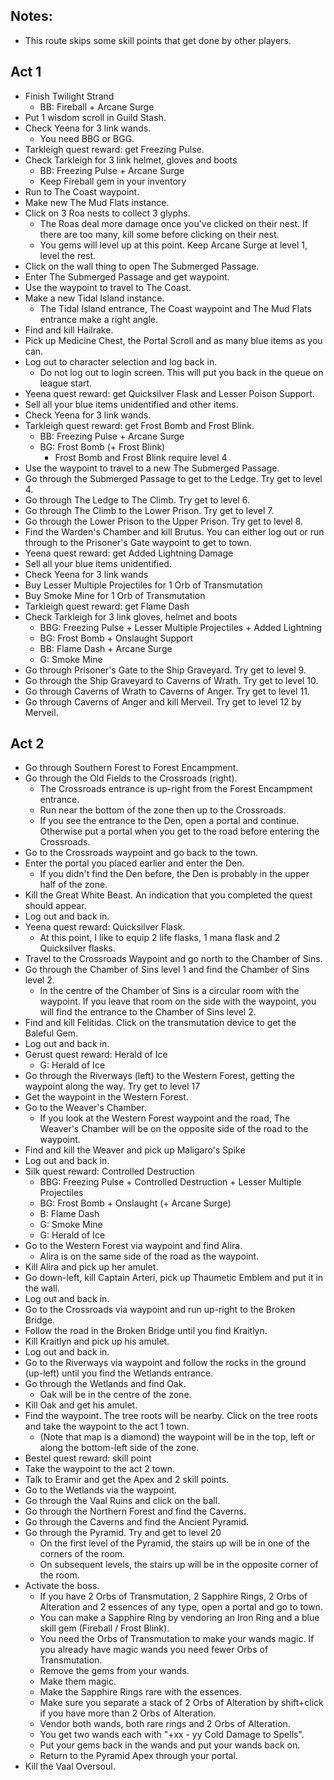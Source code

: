 ## Notes:

- This route skips some skill points that get done by other players.

## Act 1

- Finish Twilight Strand
  - BB: Fireball + Arcane Surge
- Put 1 wisdom scroll in Guild Stash.
- Check Yeena for 3 link wands.
  - You need BBG or BGG.
- Tarkleigh quest reward: get Freezing Pulse.
- Check Tarkleigh for 3 link helmet, gloves and boots
  - BB: Freezing Pulse + Arcane Surge
  - Keep Fireball gem in your inventory
- Run to The Coast waypoint.
- Make new The Mud Flats instance.
- Click on 3 Roa nests to collect 3 glyphs.
  - The Roas deal more damage once you've clicked on their nest. If there are too many, kill some before clicking on their nest.
  - You gems will level up at this point. Keep Arcane Surge at level 1, level the rest.
- Click on the wall thing to open The Submerged Passage.
- Enter The Submerged Passage and get waypoint.
- Use the waypoint to travel to The Coast.
- Make a new Tidal Island instance.
  - The Tidal Island entrance, The Coast waypoint and The Mud Flats entrance make a right angle.
- Find and kill Hailrake.
- Pick up Medicine Chest, the Portal Scroll and as many blue items as you can.
- Log out to character selection and log back in.
  - Do not log out to login screen. This will put you back in the queue on league start.
- Yeena quest reward: get Quicksilver Flask and Lesser Poison Support.
- Sell all your blue items unidentified and other items.
- Check Yeena for 3 link wands.
- Tarkleigh quest reward: get Frost Bomb and Frost Blink.
  - BB: Freezing Pulse + Arcane Surge
  - BG: Frost Bomb (+ Frost Blink)
    - Frost Bomb and Frost Blink require level 4
- Use the waypoint to travel to a new The Submerged Passage.
- Go through the Submerged Passage to get to the Ledge. Try get to level 4.
- Go through The Ledge to The Climb. Try get to level 6.
- Go through The Climb to the Lower Prison. Try get to level 7.
- Go through the Lower Prison to the Upper Prison. Try get to level 8.
- Find the Warden's Chamber and kill Brutus. You can either log out or run through to the Prisoner's Gate waypoint to get to town.
- Yeena quest reward: get Added Lightning Damage
- Sell all your blue items unidentified.
- Check Yeena for 3 link wands
- Buy Lesser Multiple Projectiles for 1 Orb of Transmutation
- Buy Smoke Mine for 1 Orb of Transmutation
- Tarkleigh quest reward: get Flame Dash
- Check Tarkleigh for 3 link gloves, helmet and boots
  - BBG: Freezing Pulse + Lesser Multiple Projectiles + Added Lightning
  - BG: Frost Bomb + Onslaught Support
  - BB: Flame Dash + Arcane Surge
  - G: Smoke Mine
- Go through Prisoner's Gate to the Ship Graveyard. Try get to level 9.
- Go through the Ship Graveyard to Caverns of Wrath. Try get to level 10.
- Go through Caverns of Wrath to Caverns of Anger. Try get to level 11.
- Go through Caverns of Anger and kill Merveil. Try get to level 12 by Merveil.

## Act 2

- Go through Southern Forest to Forest Encampment.
- Go through the Old Fields to the Crossroads (right).
  - The Crossroads entrance is up-right from the Forest Encampment entrance.
  - Run near the bottom of the zone then up to the Crossroads.
  - If you see the entrance to the Den, open a portal and continue. Otherwise put a portal when you get to the road before entering the Crossroads.
- Go to the Crossroads waypoint and go back to the town.
- Enter the portal you placed earlier and enter the Den.
  - If you didn't find the Den before, the Den is probably in the upper half of the zone.
- Kill the Great White Beast. An indication that you completed the quest should appear.
- Log out and back in.
- Yeena quest reward: Quicksilver Flask.
  - At this point, I like to equip 2 life flasks, 1 mana flask and 2 Quicksilver flasks.
- Travel to the Crossroads Waypoint and go north to the Chamber of Sins.
- Go through the Chamber of Sins level 1 and find the Chamber of Sins level 2.
  - In the centre of the Chamber of Sins is a circular room with the waypoint. If you leave that room on the side with the waypoint, you will find the entrance to the Chamber of Sins level 2.
- Find and kill Felitidas. Click on the transmutation device to get the Baleful Gem.
- Log out and back in.
- Gerust quest reward: Herald of Ice
  - G: Herald of Ice
- Go through the Riverways (left) to the Western Forest, getting the waypoint along the way. Try get to level 17
- Get the waypoint in the Western Forest.
- Go to the Weaver's Chamber.
  - If you look at the Western Forest waypoint and the road, The Weaver's Chamber will be on the opposite side of the road to the waypoint.
- Find and kill the Weaver and pick up Maligaro's Spike
- Log out and back in.
- Silk quest reward: Controlled Destruction
  - BBG: Freezing Pulse + Controlled Destruction + Lesser Multiple Projectiles
  - BG: Frost Bomb + Onslaught (+ Arcane Surge)
  - B: Flame Dash
  - G: Smoke Mine
  - G: Herald of Ice
- Go to the Western Forest via waypoint and find Alira.
  - Alira is on the same side of the road as the waypoint.
- Kill Alira and pick up her amulet.
- Go down-left, kill Captain Arteri, pick up Thaumetic Emblem and put it in the wall.
- Log out and back in.
- Go to the Crossroads via waypoint and run up-right to the Broken Bridge.
- Follow the road in the Broken Bridge until you find Kraitlyn.
- Kill Kraitlyn and pick up his amulet.
- Log out and back in.
- Go to the Riverways via waypoint and follow the rocks in the ground (up-left) until you find the Wetlands entrance.
- Go through the Wetlands and find Oak.
  - Oak will be in the centre of the zone.
- Kill Oak and get his amulet.
- Find the waypoint. The tree roots will be nearby. Click on the tree roots and take the waypoint to the act 1 town.
  - (Note that map is a diamond) the waypoint will be in the top, left or along the bottom-left side of the zone.
- Bestel quest reward: skill point
- Take the waypoint to the act 2 town.
- Talk to Eramir and get the Apex and 2 skill points.
- Go to the Wetlands via the waypoint.
- Go through the Vaal Ruins and click on the ball.
- Go through the Northern Forest and find the Caverns.
- Go through the Caverns and find the Ancient Pyramid.
- Go through the Pyramid. Try and get to level 20
  - On the first level of the Pyramid, the stairs up will be in one of the corners of the room.
  - On subsequent levels, the stairs up will be in the opposite corner of the room.
- Activate the boss.
  - If you have 2 Orbs of Transmutation, 2 Sapphire Rings, 2 Orbs of Alteration and 2 essences of any type, open a portal and go to town.
  - You can make a Sapphire Ring by vendoring an Iron Ring and a blue skill gem (Fireball / Frost Blink).
  - You need the Orbs of Transmutation to make your wands magic. If you already have magic wands you need fewer Orbs of Transmutation.
  - Remove the gems from your wands.
  - Make them magic.
  - Make the Sapphire Rings rare with the essences.
  - Make sure you separate a stack of 2 Orbs of Alteration by shift+click if you have more than 2 Orbs of Alteration.
  - Vendor both wands, both rare rings and 2 Orbs of Alteration.
  - You get two wands each with "+xx - yy Cold Damage to Spells".
  - Put your gems back in the wands and put your wands back on.
  - Return to the Pyramid Apex through your portal.
- Kill the Vaal Oversoul.
